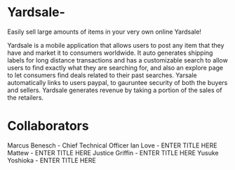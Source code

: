 # Yardsale-
Easily sell large amounts of items in your very own online Yardsale!

Yardsale is a mobile application that allows users to post any item that they have and market it to consumers worldwide. It auto generates shipping labels for long distance transactions and has a customizable search to allow users to find exactly what they are searching for, and also an explore page to let consumers find deals related to their past searches. Yarsale automatically links to users paypal, to gauruntee security of both the buyers and sellers. Yardsale generates revenue by taking a portion of the sales of the retailers. 

# Collaborators
Marcus Benesch - Chief Technical Officer
Ian Love - ENTER TITLE HERE
Mattew - ENTER TITLE HERE
Justice Griffin - ENTER TITLE HERE
Yusuke Yoshioka - ENTER TITLE HERE

